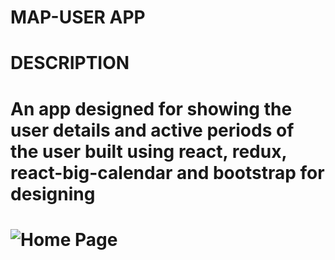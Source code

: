 # MAP-USER APP

# DESCRIPTION

# An app designed for showing the user details and active periods of the user built using react, redux, react-big-calendar and bootstrap for designing

# ![Home Page]("./home")

